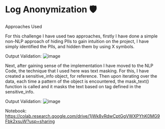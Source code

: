 # Log Anonymization 🛡️

Approaches Used

For this challenge I have used two approaches, firstly I have done a simple non-NLP approach of hiding PIIs to gain intuition on the project, I have simply identified the PIIs, and hidden them by using X symbols.

Output Validation:
![image](https://github.com/Tavleen1203/LogAnonymization_Challenge/assets/122363068/3401ab7f-16d3-48a5-8d13-56a2bb4cdd28)

Next, after gaining sense of the implementation I have moved to the NLP Code, the technique that I used here was text masking. For this, I have created a sensitive_info object, for reference. Then upon iterating over the data, each time a pattern of the object is encountered, the mask_text() function is called and it masks the text based on tag defined in the sensitive_info.

Output Validation:
![image](https://github.com/Tavleen1203/LogAnonymization_Challenge/assets/122363068/5f716e67-09f1-43ca-9d65-390e7293ddb9)

Notebook:
https://colab.research.google.com/drive/1jWk8vRdwCptGgVWXPYhK0MG9Fbk2xsuW?usp=sharing

